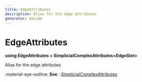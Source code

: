 ```yaml
---
title: EdgeAttributes
description: Alias for the edge attributes
generator: doxide
---
```



# EdgeAttributes

**using EdgeAttributes  = SimplicialComplexAttributes&lt;EdgeSlot&gt;**



Alias for the edge attributes

:material-eye-outline: **See**
:    [SimplicialComplexAttributes](../../SimplicialComplexAttributes/)



